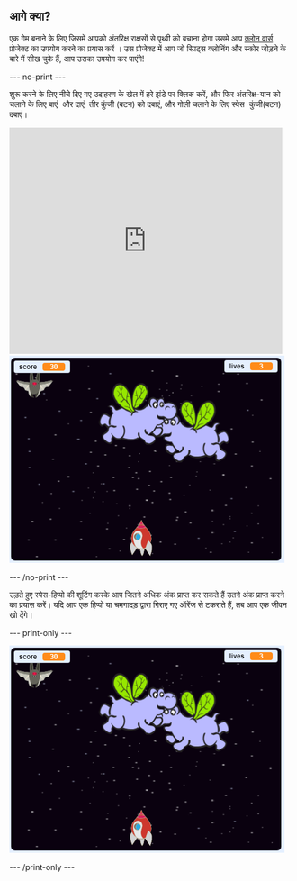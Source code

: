 ## आगे क्या?

एक गेम बनाने के लिए जिसमें आपको अंतरिक्ष राक्षसों से पृथ्वी को बचाना होगा उसमे आप [ क्लोन वार्स ](https://projects.raspberrypi.org/en/projects/clone-wars?utm_source=pathway&utm_medium=whatnext&utm_campaign=projects) प्रोजेक्ट का उपयोग करने का प्रयास करें । उस प्रोजेक्ट में आप जो स्प्रिट्स क्लोनिंग और स्कोर जोड़ने के बारे में सीख चुके हैं, आप उसका उपयोग कर पाएंगे!

\--- no-print \---

शुरू करने के लिए नीचे दिए गए उदाहरण के खेल में हरे झंडे पर क्लिक करें, और फिर अंतरिक्ष-यान को चलाने के लिए <kbd> बाएं </kbd> और <kbd> दाएं </kbd> तीर कुंजी (बटन) को दबाएं, और गोली चलाने के लिए <kbd> स्पेस </kbd> कुंजी(बटन) दबाएं।

<div class="scratch-preview">
  <iframe allowtransparency="true" width="485" height="402" src="https://scratch.mit.edu/projects/embed/276887163/?autostart=false" frameborder="0" scrolling="no"></iframe>
  <img src="images/clone-showcase.png">
</div>

\--- /no-print \---

उड़ते हुए स्पेस-हिप्पो की शूटिंग करके आप जितने अधिक अंक प्राप्त कर सकते हैं उतने अंक प्राप्त करने का प्रयास करें। यदि आप एक हिप्पो या चमगादड़ द्वारा गिराए गए ऑरेंज से टकराते हैं, तब आप एक जीवन खो देंगे।

\--- print-only \---

![desc](images/clone-showcase.png)

\--- /print-only \---